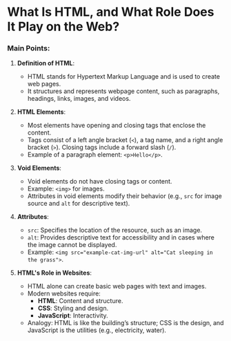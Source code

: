 # What Is HTML, and What Role Does It Play on the Web?
### Main Points:

1. **Definition of HTML**:
   - HTML stands for Hypertext Markup Language and is used to create web pages.
   - It structures and represents webpage content, such as paragraphs, headings, links, images, and videos.

2. **HTML Elements**:
   - Most elements have opening and closing tags that enclose the content.
   - Tags consist of a left angle bracket (`<`), a tag name, and a right angle bracket (`>`). Closing tags include a forward slash (`/`).
   - Example of a paragraph element: `<p>Hello</p>`.

3. **Void Elements**:
   - Void elements do not have closing tags or content.
   - Example: `<img>` for images.
   - Attributes in void elements modify their behavior (e.g., `src` for image source and `alt` for descriptive text).

4. **Attributes**:
   - `src`: Specifies the location of the resource, such as an image.
   - `alt`: Provides descriptive text for accessibility and in cases where the image cannot be displayed.
   - Example: `<img src="example-cat-img-url" alt="Cat sleeping in the grass">`.

5. **HTML's Role in Websites**:
   - HTML alone can create basic web pages with text and images.
   - Modern websites require:
     - **HTML**: Content and structure.
     - **CSS**: Styling and design.
     - **JavaScript**: Interactivity.
   - Analogy: HTML is like the building’s structure; CSS is the design, and JavaScript is the utilities (e.g., electricity, water).
